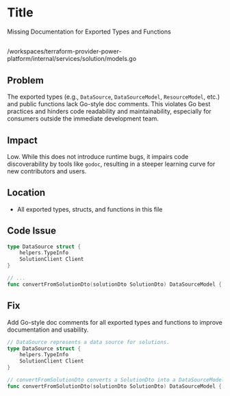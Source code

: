 # Title

Missing Documentation for Exported Types and Functions

##

/workspaces/terraform-provider-power-platform/internal/services/solution/models.go

## Problem

The exported types (e.g., `DataSource`, `DataSourceModel`, `ResourceModel`, etc.) and public functions lack Go-style doc comments. This violates Go best practices and hinders code readability and maintainability, especially for consumers outside the immediate development team.

## Impact

Low. While this does not introduce runtime bugs, it impairs code discoverability by tools like `godoc`, resulting in a steeper learning curve for new contributors and users.

## Location

- All exported types, structs, and functions in this file

## Code Issue

```go
type DataSource struct {
	helpers.TypeInfo
	SolutionClient Client
}

// ...
func convertFromSolutionDto(solutionDto SolutionDto) DataSourceModel { ... }
```

## Fix

Add Go-style doc comments for all exported types and functions to improve documentation and usability.

```go
// DataSource represents a data source for solutions.
type DataSource struct {
	helpers.TypeInfo
	SolutionClient Client
}

// convertFromSolutionDto converts a SolutionDto into a DataSourceModel.
func convertFromSolutionDto(solutionDto SolutionDto) DataSourceModel { ... }
```
